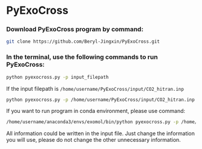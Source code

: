 # PyExoCross

### Download PyExoCross program by command:

```bash
git clone https://github.com/Beryl-Jingxin/PyExoCross.git
```

### In the terminal, use the following commands to run PyExoCross:

```bash
python pyexocross.py -p input_filepath
```

If the input filepath is `/home/username/PyExoCross/input/CO2_hitran.inp` 

```bash
python pyexocross.py -p /home/username/PyExoCross/input/CO2_hitran.inp
```

If you want to run program in conda environment, please use command:

```bash
/home/username/anaconda3/envs/exomol/bin/python pyexocross.py -p /home/username/PyExoCross/input/CO2_hitran.inp
```


All information could be written in the input file. Just change the information you will use, please do not change the other unnecessary information.
